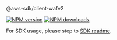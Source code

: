 @aws-sdk/client-wafv2

[![NPM version](https://img.shields.io/npm/v/@aws-sdk/client-wafv2/beta.svg)](https://www.npmjs.com/package/@aws-sdk/client-wafv2)
[![NPM downloads](https://img.shields.io/npm/dm/@aws-sdk/client-wafv2.svg)](https://www.npmjs.com/package/@aws-sdk/client-wafv2)

For SDK usage, please step to [SDK readme](https://github.com/aws/aws-sdk-js-v3).
